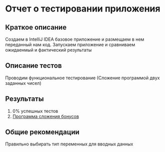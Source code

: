 # Отчет о тестировании приложения <Precision>

## Краткое описание

Создаем в IntelliJ IDEA базовое приложение и размещаем в нем переданный нам код.
Запускаем приложение и сравниваем ожидаенмый и фактический результаты

## Описание тестов

Проводим функциональное тестирование (Сложение программой двух заданных чисел)

## Результаты

1. 0% успешных тестов
1. [Программа сложения бонусов](https://github.com/Amoralez84/Java2.2/issues/1)

## Общие рекомендации

Правильно выбирать тип переменных для вводных данных
